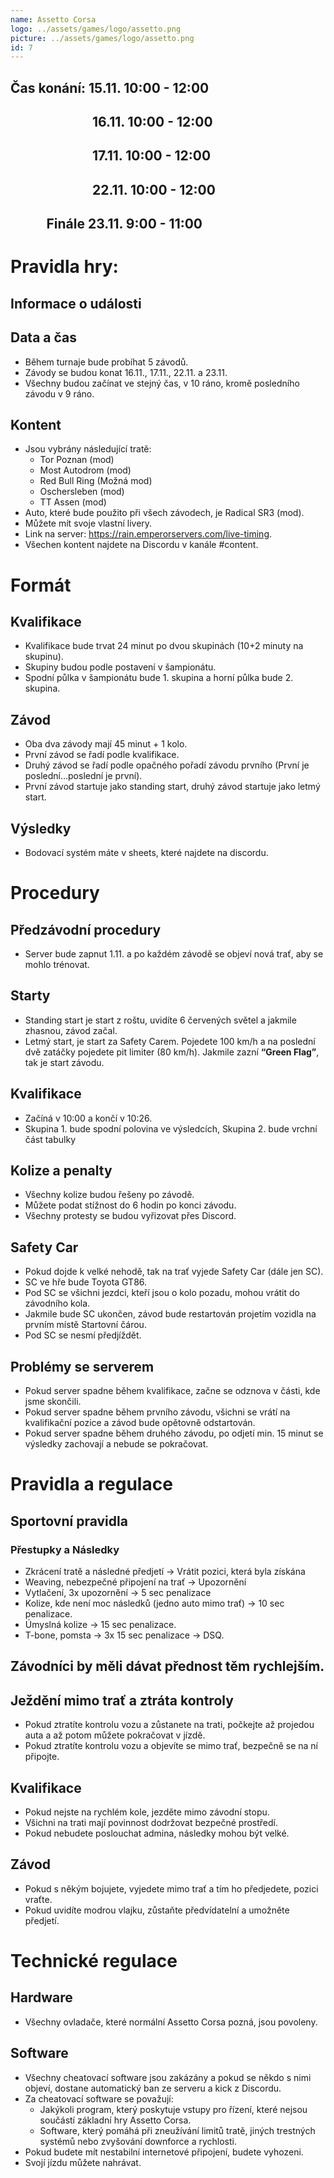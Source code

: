 ```yaml
---
name: Assetto Corsa
logo: ../assets/games/logo/assetto.png
picture: ../assets/games/logo/assetto.png
id: 7
---
```


## Čas konání: 15.11. 10:00 - 12:00
## &emsp;&emsp;&emsp;&emsp;&emsp;&emsp; 16.11. 10:00 - 12:00
## &emsp;&emsp;&emsp;&emsp;&emsp;&emsp; 17.11. 10:00 - 12:00
## &emsp;&emsp;&emsp;&emsp;&emsp;&emsp; 22.11. 10:00 - 12:00
## &emsp;&emsp;&ensp;&nbsp;Finále 23.11. 9:00 - 11:00

# Pravidla hry:

## Informace o události

## Data a čas

- Během turnaje bude probíhat 5 závodů.
- Závody se budou konat 16.11., 17.11., 22.11. a 23.11.
- Všechny budou začínat ve stejný čas, v 10 ráno, kromě posledního závodu v 9 ráno.

## Kontent

- Jsou vybrány následující tratě:
  - Tor Poznan (mod)
  - Most Autodrom (mod)
  - Red Bull Ring (Možná mod)
  - Oschersleben (mod)
  - TT Assen (mod)
- Auto, které bude použito při všech závodech, je Radical SR3 (mod).
- Můžete mít svoje vlastní livery.
- Link na server: https://rain.emperorservers.com/live-timing.
- Všechen kontent najdete na Discordu v kanále #content.

# Formát

## Kvalifikace

- Kvalifikace bude trvat 24 minut po dvou skupinách (10+2 minuty na skupinu).
- Skupiny budou podle postavení v šampionátu.
- Spodní půlka v šampionátu bude 1. skupina a horní půlka bude 2. skupina.

## Závod

- Oba dva závody mají 45 minut + 1 kolo.
- První závod se řadí podle kvalifikace.
- Druhý závod se řadí podle opačného pořadí závodu prvního (První je poslední…poslední je první).
- První závod startuje jako standing start, druhý závod startuje jako letmý start.

## Výsledky

- Bodovací systém máte v sheets, které najdete na discordu.

# Procedury

## Předzávodní procedury

- Server bude zapnut 1.11. a po každém závodě se objeví nová trať, aby se mohlo trénovat.

## Starty

- Standing start je start z roštu, uvidíte 6 červených světel a jakmile zhasnou, závod začal.
- Letmý start, je start za Safety Carem. Pojedete 100 km/h a na poslední dvě zatáčky pojedete pit limiter (80 km/h). Jakmile zazní **“Green Flag”**, tak je start závodu.

## Kvalifikace

- Začíná v 10:00 a končí v 10:26.
- Skupina 1. bude spodní polovina ve výsledcích, Skupina 2. bude vrchní část tabulky

## Kolize a penalty

- Všechny kolize budou řešeny po závodě.
- Můžete podat stížnost do 6 hodin po konci závodu.
- Všechny protesty se budou vyřizovat přes Discord.

## Safety Car

- Pokud dojde k velké nehodě, tak na trať vyjede Safety Car (dále jen SC).
- SC ve hře bude Toyota GT86.
- Pod SC se všichni jezdci, kteří jsou o kolo pozadu, mohou vrátit do závodního kola.
- Jakmile bude SC ukončen, závod bude restartován projetím vozidla na prvním místě Startovní čárou.
- Pod SC se nesmí předjíždět.

## Problémy se serverem

- Pokud server spadne během kvalifikace, začne se odznova v části, kde jsme skončili.
- Pokud server spadne během prvního závodu, všichni se vrátí na kvalifikační pozice a závod bude opětovně odstartován.
- Pokud server spadne během druhého závodu, po odjetí min. 15 minut se výsledky zachovají a nebude se pokračovat.

# Pravidla a regulace

## Sportovní pravidla

### Přestupky a Následky

- Zkrácení tratě a následné předjetí → Vrátit pozici, která byla získána
- Weaving, nebezpečné připojení na trať → Upozornění
- Vytlačení, 3x upozornění → 5 sec penalizace
- Kolize, kde není moc následků (jedno auto mimo trať) → 10 sec penalizace.
- Úmyslná kolize → 15 sec penalizace.
- T-bone, pomsta → 3x 15 sec penalizace → DSQ.

## Závodníci by měli dávat přednost těm rychlejším.

## Ježdění mimo trať a ztráta kontroly

- Pokud ztratíte kontrolu vozu a zůstanete na trati, počkejte až projedou auta a až potom můžete pokračovat v jízdě.
- Pokud ztratíte kontrolu vozu a objevíte se mimo trať, bezpečně se na ní připojte.

## Kvalifikace

- Pokud nejste na rychlém kole, jezděte mimo závodní stopu.
- Všichni na trati mají povinnost dodržovat bezpečné prostředí.
- Pokud nebudete poslouchat admina, následky mohou být velké.

## Závod

- Pokud s někým bojujete, vyjedete mimo trať a tím ho předjedete, pozici vraťte.
- Pokud uvidíte modrou vlajku, zůstaňte předvídatelní a umožněte předjetí.

# Technické regulace

## Hardware

- Všechny ovladače, které normální Assetto Corsa pozná, jsou povoleny.

## Software

- Všechny cheatovací software jsou zakázány a pokud se někdo s nimi objeví, dostane automatický ban ze serveru a kick z Discordu.
- Za cheatovací software se považují:
    - Jakýkoli program, který poskytuje vstupy pro řízení, které nejsou součástí základní hry Assetto Corsa.
    - Software, který pomáhá při zneužívání limitů tratě, jiných trestných systémů nebo zvyšování downforce a rychlosti.
- Pokud budete mít nestabilní internetové připojení, budete vyhozeni.
- Svojí jízdu můžete nahrávat.
